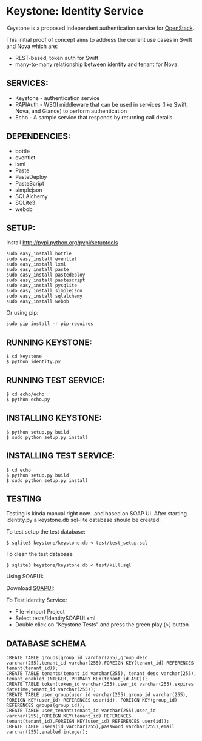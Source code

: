 Keystone: Identity Service
==========================

Keystone is a proposed independent authentication service for [OpenStack](http://www.openstack.org).

This initial proof of concept aims to address the current use cases in Swift and Nova which are:

* REST-based, token auth for Swift
* many-to-many relationship between identity and tenant for Nova.


SERVICES:
---------

* Keystone - authentication service
* PAPIAuth - WSGI middleware that can be used in services (like Swift, Nova, and Glance) to perform authentication
* Echo     - A sample service that responds by returning call details


DEPENDENCIES:
-------------

* bottle
* eventlet
* lxml
* Paste
* PasteDeploy
* PasteScript
* simplejson
* SQLAlchemy
* SQLite3
* webob


SETUP:
------

Install http://pypi.python.org/pypi/setuptools

    sudo easy_install bottle
    sudo easy_install eventlet
    sudo easy_install lxml
    sudo easy_install paste
    sudo easy_install pastedeploy
    sudo easy_install pastescript
    sudo easy_install pysqlite
    sudo easy_install simplejson
    sudo easy_install sqlalchemy
    sudo easy_install webob

Or using pip:

    sudo pip install -r pip-requires


RUNNING KEYSTONE:
-----------------

    $ cd keystone
    $ python identity.py


RUNNING TEST SERVICE:
---------------------

    $ cd echo/echo
    $ python echo.py


INSTALLING KEYSTONE:
--------------------

    $ python setup.py build
    $ sudo python setup.py install


INSTALLING TEST SERVICE:
------------------------

    $ cd echo
    $ python setup.py build
    $ sudo python setup.py install


TESTING
-------

Testing is kinda manual right now...and based on SOAP UI.  After
starting identity.py a keystone.db sql-lite database should be created.

To test setup the test database:

    $ sqlite3 keystone/keystone.db < test/test_setup.sql

To clean the test database

    $ sqlite3 keystone/keystone.db < test/kill.sql

Using SOAPUI:

Download [SOAPUI](http://sourceforge.net/projects/soapui/files/):

To Test Identity Service:

* File->Import Project
* Select tests/IdentitySOAPUI.xml
* Double click on "Keystone Tests" and press the green play (>) button


DATABASE SCHEMA
---------------

    CREATE TABLE groups(group_id varchar(255),group_desc varchar(255),tenant_id varchar(255),FOREIGN KEY(tenant_id) REFERENCES tenant(tenant_id));
    CREATE TABLE tenants(tenant_id varchar(255), tenant_desc varchar(255), tenant_enabled INTEGER, PRIMARY KEY(tenant_id ASC));
    CREATE TABLE token(token_id varchar(255),user_id varchar(255),expires datetime,tenant_id varchar(255));
    CREATE TABLE user_group(user_id varchar(255),group_id varchar(255), FOREIGN KEY(user_id) REFERENCES user(id), FOREIGN KEY(group_id) REFERENCES groups(group_id));
    CREATE TABLE user_tenant(tenant_id varchar(255),user_id varchar(255),FOREIGN KEY(tenant_id) REFERENCES tenant(tenant_id),FOREIGN KEY(user_id) REFERENCES user(id));
    CREATE TABLE users(id varchar(255),password varchar(255),email varchar(255),enabled integer);
